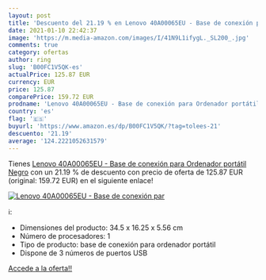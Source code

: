 ```yaml
---
layout: post
title: 'Descuento del 21.19 % en Lenovo 40A00065EU - Base de conexión par'
date: 2021-01-10 22:42:37
image: 'https://m.media-amazon.com/images/I/41N9L1ifygL._SL200_.jpg'
comments: true
category: ofertas
author: ring
slug: 'B00FC1V5QK-es'
actualPrice: 125.87 EUR
currency: EUR
price: 125.87
comparePrice: 159.72 EUR
prodname: 'Lenovo 40A00065EU - Base de conexión para Ordenador portátil  Negro'
country: 'es'
flag: '🇪🇸'
buyurl: 'https://www.amazon.es/dp/B00FC1V5QK/?tag=tolees-21'
descuento: '21.19'
average: '124.2221052631579'
---
```


Tienes [Lenovo 40A00065EU - Base de conexión para Ordenador portátil  Negro](https://www.amazon.es/dp/B00FC1V5QK/?tag=tolees-21) con un 21.19 % de descuento con precio de oferta de 125.87 EUR (original: 159.72 EUR) en el siguiente enlace!

[![Lenovo 40A00065EU - Base de conexión par](https://m.media-amazon.com/images/I/41N9L1ifygL._SL200_.jpg)](https://www.amazon.es/dp/B00FC1V5QK/?tag=tolees-21)

ℹ️:

- Dimensiones del producto: 34.5 x 16.25 x 5.56 cm
- Número de procesadores: 1
- Tipo de producto: base de conexión para ordenador portátil
- Dispone de 3 números de puertos USB

[Accede a la oferta!!](https://www.amazon.es/dp/B00FC1V5QK/?tag=tolees-21)
